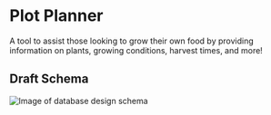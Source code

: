 # Plot Planner
A tool to assist those looking to grow their own food by providing information on plants, growing conditions, harvest times, and more!

## Draft Schema

![Image of database design schema](https://drive.google.com/uc?export=view&id=1hi8yui3zPbAZocZvcF0iZ1Lxu4uqufS_)
